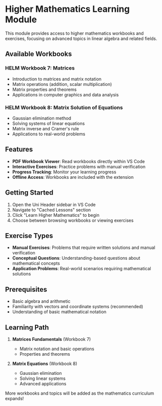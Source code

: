 # Higher Mathematics Learning Module

This module provides access to higher mathematics workbooks and exercises, focusing on advanced topics in linear algebra and related fields.

## Available Workbooks

### HELM Workbook 7: Matrices

- Introduction to matrices and matrix notation
- Matrix operations (addition, scalar multiplication)
- Matrix properties and theorems
- Applications in computer graphics and data analysis

### HELM Workbook 8: Matrix Solution of Equations

- Gaussian elimination method
- Solving systems of linear equations
- Matrix inverse and Cramer's rule
- Applications to real-world problems

## Features

- **PDF Workbook Viewer**: Read workbooks directly within VS Code
- **Interactive Exercises**: Practice problems with manual verification
- **Progress Tracking**: Monitor your learning progress
- **Offline Access**: Workbooks are included with the extension

## Getting Started

1. Open the Uni Header sidebar in VS Code
2. Navigate to "Cached Lessons" section
3. Click "Learn Higher Mathematics" to begin
4. Choose between browsing workbooks or viewing exercises

## Exercise Types

- **Manual Exercises**: Problems that require written solutions and manual verification
- **Conceptual Questions**: Understanding-based questions about mathematical concepts
- **Application Problems**: Real-world scenarios requiring mathematical solutions

## Prerequisites

- Basic algebra and arithmetic
- Familiarity with vectors and coordinate systems (recommended)
- Understanding of basic mathematical notation

## Learning Path

1. **Matrices Fundamentals** (Workbook 7)
   - Matrix notation and basic operations
   - Properties and theorems

2. **Matrix Equations** (Workbook 8)
   - Gaussian elimination
   - Solving linear systems
   - Advanced applications

More workbooks and topics will be added as the mathematics curriculum expands!
